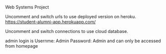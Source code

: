 Web Systems Project

Uncomment and switch urls to use deployed version on heroku.
https://student-alumni-app.herokuapp.com/

Uncomment and switch connections to use cloud database.

admin login is Usernme: Admin Password: Admin and can only be accessed from homepage